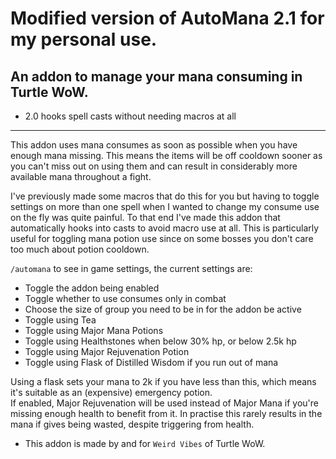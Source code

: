 Modified version of AutoMana 2.1 for my personal use.
===
An addon to manage your mana consuming in Turtle WoW.  
---
* 2.0 hooks spell casts without needing macros at all
---
This addon uses mana consumes as soon as possible when you have enough mana missing. This means the items will be off cooldown sooner as you can't miss out on using them and can result in considerably more available mana throughout a fight.  

I've previously made some macros that do this for you but having to toggle settings on more than one spell when I wanted to change my consume use on the fly was quite painful. To that end I've made this addon that automatically hooks into casts to avoid macro use at all.
This is particularly useful for toggling mana potion use since on some bosses you don't care too much about potion cooldown.  

`/automana` to see in game settings, the current settings are:
* Toggle the addon being enabled
* Toggle whether to use consumes only in combat
* Choose the size of group you need to be in for the addon be active
* Toggle using Tea
* Toggle using Major Mana Potions
* Toggle using Healthstones when below 30% hp, or below 2.5k hp
* Toggle using Major Rejuvenation Potion
* Toggle using Flask of Distilled Wisdom if you run out of mana

Using a flask sets your mana to 2k if you have less than this, which means it's suitable as an (expensive) emergency potion.  
If enabled, Major Rejuvenation will be used instead of Major Mana if you're missing enough health to benefit from it. In practise this rarely results in the mana if gives being wasted, despite triggering from health.  

* This addon is made by and for `Weird Vibes` of Turtle WoW.  

